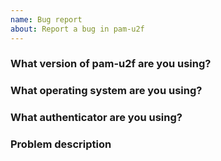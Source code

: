 ```yaml
---
name: Bug report
about: Report a bug in pam-u2f
---
```


<!--
Please use the questions below as a template. Review your answers for
potentially sensitive information. Thank you!
-->

### What version of pam-u2f are you using?

<!--
Please also share how you installed pam-u2f.
-->

### What operating system are you using?

<!--
Please also provide other relevant information about your environment.
For example, what version of libfido2 is installed on your system.
-->

### What authenticator are you using?

<!--
Please include the output of `fido2-token -I`. This helps us understand
your authenticator's capabilities.

fido2-token is distributed with the fido2-tools package on Ubuntu and
Debian. Other distributions may package it directly with libfido2.
-->

### Problem description

<!--
Describe the problem you're facing. If you already know of a possible
solution, please also share whether you'd be open to submitting a pull
request.

Please also provide your PAM configuration and debug output. Debug
output can be enabled for the module itself using the `debug` option.
Debug output for pamu2fcfg can be toggled with the --debug flag on the
command line.

You are strongly encouraged to only capture debug output using test
credentials. Failure to do so may disclose sensitive information.
-->
